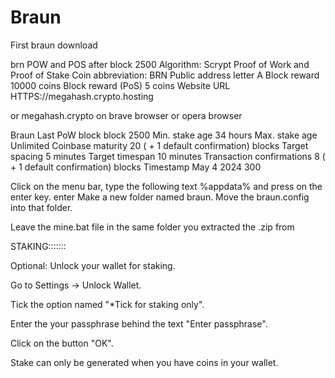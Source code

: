 # Braun
First braun download

brn POW and POS after block 2500
Algorithm: Scrypt Proof of Work and Proof of Stake
Coin abbreviation: BRN
Public address letter A
Block reward 10000 coins
Block reward (PoS) 5 coins
Website URL HTTPS://megahash.crypto.hosting

or megahash.crypto on brave browser or opera browser

Braun
Last PoW block block 2500
Min. stake age 34 hours
Max. stake age Unlimited
Coinbase maturity 20 ( + 1 default confirmation) blocks
Target spacing 5 minutes
Target timespan 10 minutes
Transaction confirmations 8 ( + 1 default confirmation) blocks
Timestamp May 4 2024 300




Click on the menu bar, type the following text %appdata% and press on the enter key. enter
Make a new folder named braun. Move the braun.config into that folder.

Leave the mine.bat file in the same folder you extracted the .zip from


STAKING:::::::

Optional: Unlock your wallet for staking.

Go to Settings -> Unlock Wallet.

Tick the option named "*Tick for staking only".

Enter the your passphrase behind the text "Enter passphrase".

Click on the button "OK".

Stake can only be generated when you have coins in your wallet.

